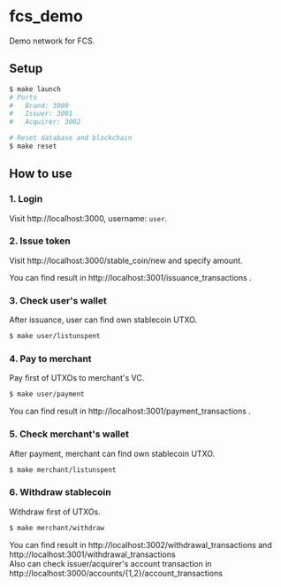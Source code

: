 # fcs_demo

Demo network for FCS.

## Setup

```bash
$ make launch
# Ports
#   Brand: 3000
#   Issuer: 3001
#   Acquirer: 3002

# Reset database and blockchain
$ make reset
```

## How to use

### 1. Login

Visit http://localhost:3000, username: `user`.

### 2. Issue token

Visit http://localhost:3000/stable_coin/new and specify amount.

You can find result in http://localhost:3001/issuance_transactions .

### 3. Check user's wallet

After issuance, user can find own stablecoin UTXO.

```bash
$ make user/listunspent
```

### 4. Pay to merchant

Pay first of UTXOs to merchant's VC.

```bash
$ make user/payment
```

You can find result in http://localhost:3001/payment_transactions .

### 5. Check merchant's wallet

After payment, merchant can find own stablecoin UTXO.

```bash
$ make merchant/listunspent
```

### 6. Withdraw stablecoin

Withdraw first of UTXOs.

```bash
$ make merchant/withdraw
```

You can find result in http://localhost:3002/withdrawal_transactions and http://localhost:3001/withdrawal_transactions  
Also can check issuer/acquirer's account transaction in http://localhost:3000/accounts/{1,2}/account_transactions
